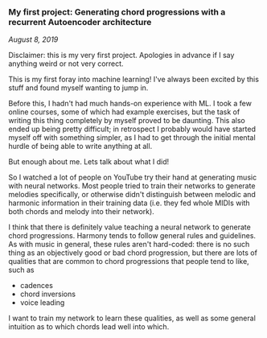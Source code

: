 


### My first project: Generating chord progressions with a recurrent Autoencoder architecture
*August 8, 2019*

Disclaimer: this is my very first project. Apologies in advance if I say anything weird or not very correct.

This is my first foray into machine learning! I've always been excited by this stuff and found myself wanting to jump in.

Before this, I hadn't had much hands-on experience with ML. I took a few online courses, some of which had example exercises, but the task of writing this thing completely by myself proved to be daunting. This also ended up being pretty difficult; in retrospect I probably would have started myself off with something simpler, as I had to get through the initial mental hurdle of being able to write anything at all.

But enough about me. Lets talk about what I did!

So I watched a lot of people on YouTube try their hand at generating music with neural networks. Most people tried to train their networks to generate melodies specifically, or otherwise didn't distinguish between melodic and harmonic information in their training data (i.e. they fed whole MIDIs with both chords and melody into their network).

I think that there is definitely value teaching a neural network to generate chord progressions. Harmony tends to follow general rules and guidelines. As with music in general, these rules aren't hard-coded: there is no such thing as an objectively good or bad chord progression, but there are lots of qualities that are common to chord progressions that people tend to like, such as 

* cadences
* chord inversions
* voice leading

I want to train my network to learn these qualities, as well as some general intuition as to which chords lead well into which.